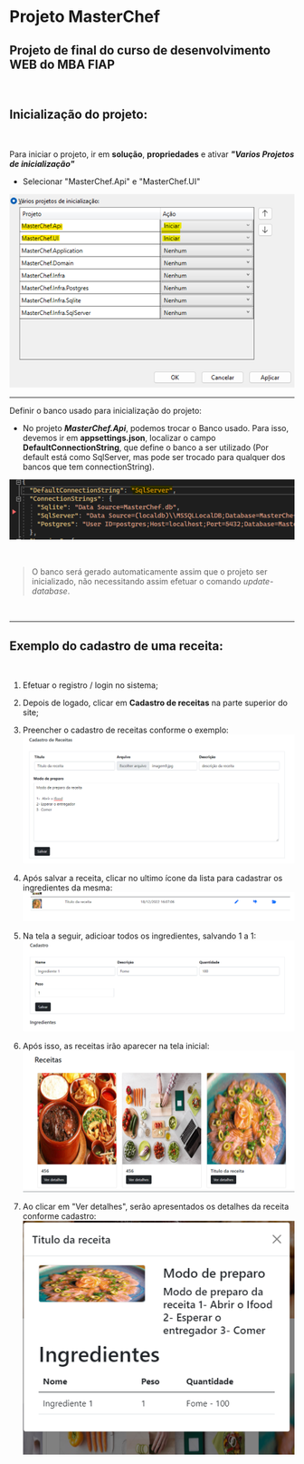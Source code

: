 # Projeto MasterChef

## Projeto de final do curso de desenvolvimento WEB do MBA FIAP


&nbsp;
## Inicialização do projeto:

&nbsp;

Para iniciar o projeto, ir em **solução**, **propriedades** e ativar ***"Varios Projetos de inicialização"***

- Selecionar "MasterChef.Api" e "MasterChef.UI"

![tela de propriedades](docs/imgs/propImg.png "tela de propriedades")

---
Definir o banco usado para inicialização do projeto:

  - No projeto ***MasterChef.Api***, podemos trocar o Banco usado. Para isso, devemos ir em **appsettings.json**, localizar o campo **DefaultConnectionString**, que define o banco a ser utilizado (Por default está como SqlServer, mas pode ser trocado para qualquer dos bancos que tem connectionString).

![tela de escolha do tipo do banco](docs/imgs/appsetings.png "tela de definição do banco")

&nbsp;

> O banco será gerado automaticamente assim que o projeto ser inicializado, não necessitando assim efetuar o comando *update-database*.

&nbsp;

---
## Exemplo do cadastro de uma receita:
&nbsp;

1. Efetuar o registro / login no sistema;

2. Depois de logado, clicar em **Cadastro de receitas** na parte superior do site;

3. Preencher o cadastro de receitas conforme o exemplo:
![cadastro da receita](docs/imgs/cadastro_receita.png "cadastro da receita")

4. Após salvar a receita, clicar no ultimo ícone da lista para cadastrar os ingredientes da mesma:
![Adição de ingredientes da receita](docs/imgs/adicao_de_ingredientes.png "Adição de ingredientes da receita")

5. Na tela a seguir, adicioar todos os ingredientes, salvando 1 a 1:
![Cadastro de ingredientes da receita](docs/imgs/adicao_de_ingredientes-1.png "Cadastro de ingredientes da receita")

6. Após isso, as receitas irão aparecer na tela inicial:
![Listagem de receitas](docs/imgs/tela_receitas.png "Listagem de receitas")

7. Ao clicar em "Ver detalhes", serão apresentados os detalhes da receita conforme cadastro:
![Listagem de receitas](docs/imgs/detalhes_receita.png "Listagem de receitas")
